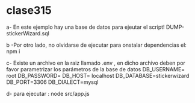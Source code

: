 # clase315
a- En este ejemplo hay una base de datos para ejeutar el script!
DUMP-stickerWizard.sql

b -Por otro lado, no olvidarse de ejecutar para onstalar dependencias el: npm i

c- Existe un archivo en la raiz llamado .env , en dicho archivo deben por favor parametrizar los parámetros de la base de datos
DB_USERNAME= root
DB_PASSWORD=
DB_HOST= localhost
DB_DATABASE=stickerwizard
DB_PORT=3306
DB_DIALECT=mysql

d- para ejecutar :  node src/app.js
